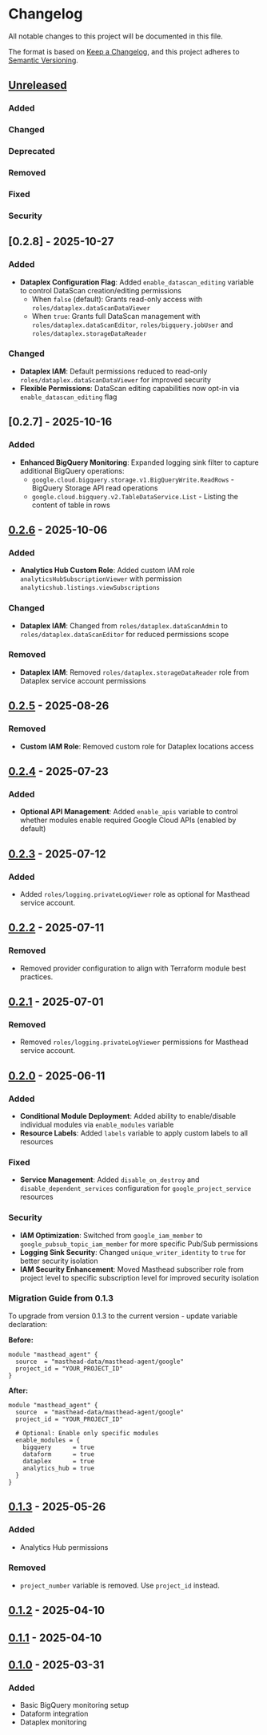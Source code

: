 # Changelog

All notable changes to this project will be documented in this file.

The format is based on [Keep a Changelog](https://keepachangelog.com/en/1.1.0/),
and this project adheres to [Semantic Versioning](https://semver.org/spec/v2.0.0.html).

## [Unreleased]

### Added

### Changed

### Deprecated

### Removed

### Fixed

### Security

## [0.2.8] - 2025-10-27

### Added

- **Dataplex Configuration Flag**: Added `enable_datascan_editing` variable to control DataScan creation/editing permissions
  - When `false` (default): Grants read-only access with `roles/dataplex.dataScanDataViewer`
  - When `true`: Grants full DataScan management with `roles/dataplex.dataScanEditor`, `roles/bigquery.jobUser` and `roles/dataplex.storageDataReader`

### Changed

- **Dataplex IAM**: Default permissions reduced to read-only `roles/dataplex.dataScanDataViewer` for improved security
- **Flexible Permissions**: DataScan editing capabilities now opt-in via `enable_datascan_editing` flag

## [0.2.7] - 2025-10-16

### Added

- **Enhanced BigQuery Monitoring**: Expanded logging sink filter to capture additional BigQuery operations:
  - `google.cloud.bigquery.storage.v1.BigQueryWrite.ReadRows` - BigQuery Storage API read operations
  - `google.cloud.bigquery.v2.TableDataService.List` - Listing the content of table in rows

## [0.2.6] - 2025-10-06

### Added

- **Analytics Hub Custom Role**: Added custom IAM role `analyticsHubSubscriptionViewer` with permission `analyticshub.listings.viewSubscriptions`

### Changed

- **Dataplex IAM**: Changed from `roles/dataplex.dataScanAdmin` to `roles/dataplex.dataScanEditor` for reduced permissions scope

### Removed

- **Dataplex IAM**: Removed `roles/dataplex.storageDataReader` role from Dataplex service account permissions

## [0.2.5] - 2025-08-26

### Removed

- **Custom IAM Role**: Removed custom role for Dataplex locations access

## [0.2.4] - 2025-07-23

### Added

- **Optional API Management**: Added `enable_apis` variable to control whether modules enable required Google Cloud APIs (enabled by default)

## [0.2.3] - 2025-07-12

### Added

- Added `roles/logging.privateLogViewer` role as optional for Masthead service account.

## [0.2.2] - 2025-07-11

### Removed

- Removed provider configuration to align with Terraform module best practices.

## [0.2.1] - 2025-07-01

### Removed

- Removed `roles/logging.privateLogViewer` permissions for Masthead service account.

## [0.2.0] - 2025-06-11

### Added

- **Conditional Module Deployment**: Added ability to enable/disable individual modules via `enable_modules` variable
- **Resource Labels**: Added `labels` variable to apply custom labels to all resources

### Fixed

- **Service Management**: Added `disable_on_destroy` and `disable_dependent_services` configuration for `google_project_service` resources

### Security

- **IAM Optimization**: Switched from `google_iam_member` to `google_pubsub_topic_iam_member` for more specific Pub/Sub permissions
- **Logging Sink Security**: Changed `unique_writer_identity` to `true` for better security isolation
- **IAM Security Enhancement**: Moved Masthead subscriber role from project level to specific subscription level for improved security isolation

### Migration Guide from 0.1.3

To upgrade from version 0.1.3 to the current version - update variable declaration:

**Before:**

```hcl
module "masthead_agent" {
  source  = "masthead-data/masthead-agent/google"
  project_id = "YOUR_PROJECT_ID"
}
```

**After:**

```hcl
module "masthead_agent" {
  source  = "masthead-data/masthead-agent/google"
  project_id = "YOUR_PROJECT_ID"

  # Optional: Enable only specific modules
  enable_modules = {
    bigquery      = true
    dataform      = true
    dataplex      = true
    analytics_hub = true
  }
}
```

## [0.1.3] - 2025-05-26

### Added

- Analytics Hub permissions

### Removed

- `project_number` variable is removed. Use `project_id` instead.

## [0.1.2] - 2025-04-10

## [0.1.1] - 2025-04-10

## [0.1.0] - 2025-03-31

### Added

- Basic BigQuery monitoring setup
- Dataform integration
- Dataplex monitoring

[Unreleased]: https://github.com/masthead-data/terraform-google-masthead-agent/compare/v0.2.6...HEAD
[0.2.6]: https://github.com/masthead-data/terraform-google-masthead-agent/compare/v0.2.5...v0.2.6
[0.2.5]: https://github.com/masthead-data/terraform-google-masthead-agent/compare/v0.2.4...v0.2.5
[0.2.4]: https://github.com/masthead-data/terraform-google-masthead-agent/compare/v0.2.3...v0.2.4
[0.2.3]: https://github.com/masthead-data/terraform-google-masthead-agent/compare/v0.2.2...v0.2.3
[0.2.2]: https://github.com/masthead-data/terraform-google-masthead-agent/compare/v0.2.1...v0.2.2
[0.2.1]: https://github.com/masthead-data/terraform-google-masthead-agent/compare/v0.2.0...v0.2.1
[0.2.0]: https://github.com/masthead-data/terraform-google-masthead-agent/compare/v0.1.3...v0.2.0
[0.1.3]: https://github.com/masthead-data/terraform-google-masthead-agent/compare/v0.1.2...v0.1.3
[0.1.2]: https://github.com/masthead-data/terraform-google-masthead-agent/compare/v0.1.1...v0.1.2
[0.1.1]: https://github.com/masthead-data/terraform-google-masthead-agent/compare/v0.1.0...v0.1.1
[0.1.0]: https://github.com/masthead-data/terraform-google-masthead-agent/releases/tag/v0.1.0
